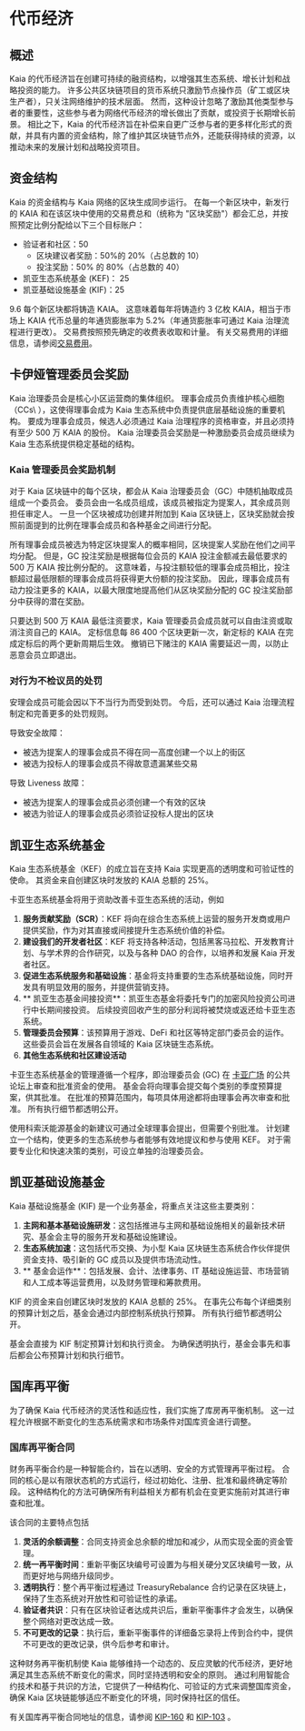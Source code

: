 # 代币经济

## 概述<a id="overview"></a>

Kaia 的代币经济旨在创建可持续的融资结构，以增强其生态系统、增长计划和战略投资的能力。 许多公共区块链项目的货币系统只激励节点操作员（矿工或区块生产者），只关注网络维护的技术层面。 然而，这种设计忽略了激励其他类型参与者的重要性，这些参与者为网络代币经济的增长做出了贡献，或投资于长期增长前景。 相比之下，Kaia 的代币经济旨在补偿来自更广泛参与者的更多样化形式的贡献，并具有内置的资金结构，除了维护其区块链节点外，还能获得持续的资源，以推动未来的发展计划和战略投资项目。

## 资金结构<a id="funding-structure"></a>

Kaia 的资金结构与 Kaia 网络的区块生成同步运行。 在每一个新区块中，新发行的 KAIA 和在该区块中使用的交易费总和（统称为 "区块奖励"）都会汇总，并按照预定比例分配给以下三个目标账户：

 - 验证者和社区：50
     - 区块建议者奖励：50%的 20%（占总数的 10）
     - 投注奖励：50% 的 80%（占总数的 40）
 - 凯亚生态系统基金 (KEF)： 25
 - 凯亚基础设施基金 (KIF)：25

9.6 每个新区块都将铸造 KAIA。 这意味着每年将铸造约 3 亿枚 KAIA，相当于市场上 KAIA 代币总量的年通货膨胀率为 5.2%（年通货膨胀率可通过 Kaia 治理流程进行更改）。 交易费按照预先确定的收费表收取和计量。 有关交易费用的详细信息，请参阅[交易费用](../transaction-fees/transaction-fees.md)。

## 卡伊娅管理委员会奖励<a id="kaia-governance-council-reward"></a>

Kaia 治理委员会是核心小区运营商的集体组织。 理事会成员负责维护核心细胞（CCs\ ），这使得理事会成为 Kaia 生态系统中负责提供底层基础设施的重要机构。 要成为理事会成员，候选人必须通过 Kaia 治理程序的资格审查，并且必须持有至少 500 万 KAIA 的股份。 Kaia 治理委员会奖励是一种激励委员会成员继续为 Kaia 生态系统提供稳定基础的结构。

### Kaia 管理委员会奖励机制<a id="kaia-governance-council-reward-mechanism"></a>

对于 Kaia 区块链中的每个区块，都会从 Kaia 治理委员会（GC）中随机抽取成员组成一个委员会。 委员会由一名成员组成，该成员被指定为提案人，其余成员则担任审定人。 一旦一个区块被成功创建并附加到 Kaia 区块链上，区块奖励就会按照前面提到的比例在理事会成员和各种基金之间进行分配。

所有理事会成员被选为特定区块提案人的概率相同，区块提案人奖励在他们之间平均分配。 但是，GC 投注奖励是根据每位会员的 KAIA 投注金额减去最低要求的 500 万 KAIA 按比例分配的。 这意味着，与投注额较低的理事会成员相比，投注额超过最低限额的理事会成员将获得更大份额的投注奖励。 因此，理事会成员有动力投注更多的 KAIA，以最大限度地提高他们从区块奖励分配的 GC 投注奖励部分中获得的潜在奖励。

只要达到 500 万 KAIA 最低注资要求，Kaia 管理委员会成员就可以自由注资或取消注资自己的 KAIA。 定标信息每 86 400 个区块更新一次，新定标的 KAIA 在完成定标后的两个更新周期后生效。 撤销已下赌注的 KAIA 需要延迟一周，以防止恶意会员立即退出。

### 对行为不检议员的处罚<a id="penalty-for-misbehaving-council-members"></a>

安理会成员可能会因以下不当行为而受到处罚。 今后，还可以通过 Kaia 治理流程制定和完善更多的处罚规则。

导致安全故障：

 - 被选为提案人的理事会成员不得在同一高度创建一个以上的街区
 - 被选为投标人的理事会成员不得故意遗漏某些交易

导致 Liveness 故障：

 - 被选为提案人的理事会成员必须创建一个有效的区块
 - 被选为验证人的理事会成员必须验证投标人提出的区块

## 凯亚生态系统基金<a id="kaia-ecosystem-fund"></a>

Kaia 生态系统基金（KEF）的成立旨在支持 Kaia 实现更高的透明度和可验证性的使命。 其资金来自创建区块时发放的 KAIA 总额的 25%。

卡亚生态系统基金将用于资助改善卡亚生态系统的活动，例如

1. **服务贡献奖励（SCR）**：KEF 将向在综合生态系统上运营的服务开发商或用户提供奖励，作为对其直接或间接提升生态系统价值的补偿。
2. **建设我们的开发者社区**：KEF 将支持各种活动，包括黑客马拉松、开发教育计划、与学术界的合作研究，以及与各种 DAO 的合作，以培养和发展 Kaia 开发者社区。
3. **促进生态系统服务和基础设施**：基金将支持重要的生态系统基础设施，同时开发具有明显效用的服务，并提供营销支持。
4. \*\* 凯亚生态基金间接投资\*\*：凯亚生态基金将委托专门的加密风险投资公司进行中长期间接投资。 后续投资回收产生的部分利润将被焚烧或返还给卡亚生态系统。
5. **管理委员会预算**：该预算用于游戏、DeFi 和社区等特定部门委员会的运作。 这些委员会旨在发展各自领域的 Kaia 区块链生态系统。
6. **其他生态系统和社区建设活动**

卡亚生态系统基金的管理遵循一个程序，即治理委员会 (GC) 在 [卡亚广场](https://square.klaytn.foundation/Home) 的公共论坛上审查和批准资金的使用。 基金会将向理事会提交每个类别的季度预算提案，供其批准。 在批准的预算范围内，每项具体用途都将由理事会再次审查和批准。 所有执行细节都透明公开。

使用科索沃能源基金的新建议可通过全球理事会提出，但需要个别批准。 计划建立一个结构，使更多的生态系统参与者能够有效地提议和参与使用 KEF。 对于需要专业化和快速决策的类别，可设立单独的治理委员会。

## 凯亚基础设施基金<a id="kaia-infrastructure-fund"></a>

Kaia 基础设施基金 (KIF) 是一个业务基金，将重点关注这些主要类别：

1. **主网和基本基础设施研发**：这包括推进与主网和基础设施相关的最新技术研究、基金会主导的服务开发和基础设施建设。
2. **生态系统加速**：这包括代币交换、为小型 Kaia 区块链生态系统合作伙伴提供资金支持、吸引新的 GC 成员以及提供市场流动性。
3. \*\* 基金会运作\*\*：包括发展、会计、法律事务、IT 基础设施运营、市场营销和人工成本等运营费用，以及财务管理和筹款费用。

KIF 的资金来自创建区块时发放的 KAIA 总额的 25%。 在事先公布每个详细类别的预算计划之后，基金会通过内部控制系统执行预算。 所有执行细节都透明公开。

基金会直接为 KIF 制定预算计划和执行资金。 为确保透明执行，基金会事先和事后都会公布预算计划和执行细节。

## 国库再平衡

为了确保 Kaia 代币经济的灵活性和适应性，我们实施了库房再平衡机制。 这一过程允许根据不断变化的生态系统需求和市场条件对国库资金进行调整。

### 国库再平衡合同

财务再平衡合约是一种智能合约，旨在以透明、安全的方式管理再平衡过程。 合同的核心是以有限状态机的方式运行，经过初始化、注册、批准和最终确定等阶段。 这种结构化的方法可确保所有利益相关方都有机会在变更实施前对其进行审查和批准。

该合同的主要特点包括

1. **灵活的余额调整**：合同支持资金总余额的增加和减少，从而实现全面的资金管理。
2. **统一再平衡时间**：重新平衡区块编号可设置为与相关硬分叉区块编号一致，从而更好地与网络升级同步。
3. **透明执行**：整个再平衡过程通过 TreasuryRebalance 合约记录在区块链上，保持了生态系统对开放性和可验证性的承诺。
4. **验证者共识**：只有在区块验证者达成共识后，重新平衡事件才会发生，以确保整个网络对更改达成一致。
5. **不可更改的记录**：执行后，重新平衡事件的详细备忘录将上传到合约中，提供不可更改的更改记录，供今后参考和审计。

这种财务再平衡机制使 Kaia 能够维持一个动态的、反应灵敏的代币经济，更好地满足其生态系统不断变化的需求，同时坚持透明和安全的原则。 通过利用智能合约技术和基于共识的方法，它提供了一种结构化、可验证的方式来调整国库资金，确保 Kaia 区块链能够适应不断变化的环境，同时保持社区的信任。

有关国库再平衡合同地址的信息，请参阅 [KIP-160](../governance/governance-by-kip.md#kip-160-an-update-on-treasury-fund-rebalancing) 和 [KIP-103](../governance/governance-by-kip.md#kip-103-treasury-fund-rebalancing) 。